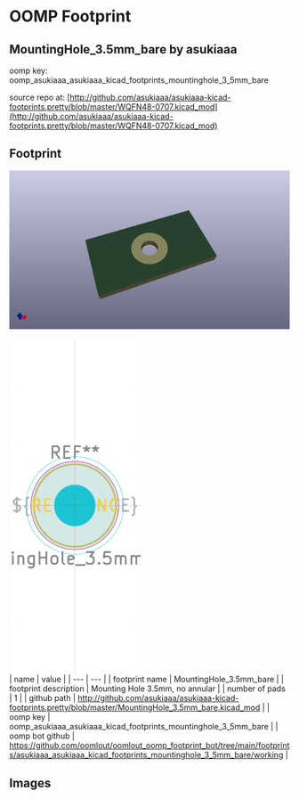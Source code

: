 # OOMP Footprint  
## MountingHole_3.5mm_bare  by asukiaaa  
  
oomp key: oomp_asukiaaa_asukiaaa_kicad_footprints_mountinghole_3_5mm_bare  
  
source repo at: [http://github.com/asukiaaa/asukiaaa-kicad-footprints.pretty/blob/master/WQFN48-0707.kicad_mod](http://github.com/asukiaaa/asukiaaa-kicad-footprints.pretty/blob/master/WQFN48-0707.kicad_mod)  
## Footprint  
  
[![working_kicad_pcb_3d.png](working_kicad_pcb_3d_600.png)](working_kicad_pcb_3d.png)  
  
[![working.png](working_600.png)](working.png)  
| name | value | 
| --- | --- | 
| footprint name | MountingHole_3.5mm_bare | 
| footprint description | Mounting Hole 3.5mm, no annular | 
| number of pads | 1 | 
| github path | http://github.com/asukiaaa/asukiaaa-kicad-footprints.pretty/blob/master/MountingHole_3.5mm_bare.kicad_mod | 
| oomp key | oomp_asukiaaa_asukiaaa_kicad_footprints_mountinghole_3_5mm_bare | 
| oomp bot github | https://github.com/oomlout/oomlout_oomp_footprint_bot/tree/main/footprints/asukiaaa_asukiaaa_kicad_footprints_mountinghole_3_5mm_bare/working | 
## Images  
